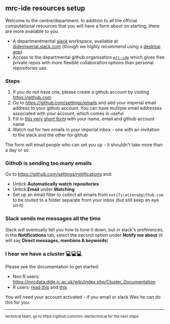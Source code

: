 ## mrc-ide resources setup

Welcome to the centre/department.  In addition to all the official computational resources that you will have a form about on starting, there are more available to you.

* A departmentmental [slack](https://slack.com) workspace, available at [dideimperial.slack.com](https://dideimperial.slack.com) (though we highly recommend using a [desktop app](https://slack.com/downloads)).
* Access to the departmental github organisation [`mrc-ide`](https://github.com/mrc-ide) which gives free private repos with more flexible collaboration options than personal repositories use.

### Steps

1. If you do not have one, please create a github account by visiting https://github.com
1. Go to https://github.com/settings/emails and add your imperial email address to your github account.  You can have multiple email addresses associated with your account, which comes in useful
1. Fill in [this very short form](https://rich284.typeform.com/to/COq4zn) with your name, email and github account name
1. Watch out for two emails in your imperial inbox - one with an invitation to the slack and the other for github

The form will email people who can set you up - it shouldn't take more than a day or so.

### Github is sending too many emails

Go to https://github.com/settings/notifications and:

* Untick **Automatically watch repositories**
* Untick **Email** under **Watching**
* Set up an email filter to collect all emails from `notifications@github.com` to be routed to a folder separate from your inbox (but still keep an eye on it)

### Slack sends me messages all the time

Slack will eventually tell you how to tone it down, but in slack's preferences, in the **Notifications** tab, select the second option under **Notify me about** (it will say **Direct messages, mentions & keywords**)


### I hear we have a cluster :computer::computer::computer:

Please see the documentation to get started:

* Non R users: https://mrcdata.dide.ic.ac.uk/wiki/index.php/Cluster_Documentation
* R users: [read this](https://mrc-ide.github.io/didehpc/vignettes/didehpc.html) and [this](https://mrc-ide.github.io/didehpc/vignettes/quickstart.html)

You will need your account activated - if you email or slack Wes he can do this for you.

----

<small>
technical team, go to https://github.com/mrc-ide/technical for the next steps
</small>
